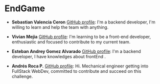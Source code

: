 # EndGame

- **Sebastian Valencia Ceron** [GitHub profile](https://github.com/yipson): I'm a backend developer, I'm willing to learn and help the team with anything.

- **Vivian Mejia** [GitHub profile](https://github.com/VivianMejia): I'm learning to be a front-end developer, enthusiastic and focused to contribute to my current team.

- **Esteban Andrey Gomez Alvarado** [GitHub profile](https://github.com/unawaretub86): I'm a backend developer, I have knowledges about frontEnd .

- **Andrés Roca P.** [GitHub profile](https://github.com/andresrokp): Hi. Mechanical engineer getting into FullStack WebDev, committed to contribute and succeed on this challenge.
